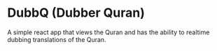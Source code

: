 # DubbQ (Dubber Quran)

A simple react app that views the Quran and has the ability to realtime dubbing translations of the Quran.